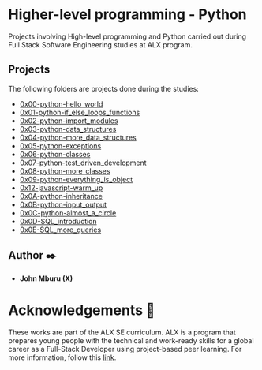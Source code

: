 # Higher-level programming - Python

Projects involving High-level programming and Python carried out during Full Stack Software Engineering studies at ALX program.

## Projects
The following folders are projects done during the studies:

* [0x00-python-hello_world](0x00-python-hello_world)
* [0x01-python-if_else_loops_functions](0x01-python-if_else_loops_functions)
* [0x02-python-import_modules](0x02-python-import_modules)
* [0x03-python-data_structures](0x03-python-data_structures)
* [0x04-python-more_data_structures](0x04-python-more_data_structures)
* [0x05-python-exceptions](0x05-python-exceptions)
* [0x06-python-classes](0x06-python-classes)
* [0x07-python-test_driven_development](0x07-python-test_driven_development)
* [0x08-python-more_classes](0x08-python-more_classes)
* [0x09-python-everything_is_object](0x09-python-everything_is_object)
* [0x12-javascript-warm_up](0x12-javascript-warm_up)
* [0x0A-python-inheritance](0x0A-python-inheritance)
* [0x0B-python-input_output](0x0B-python-input_output)
* [0x0C-python-almost_a_circle](0x0C-python-almost_a_circle)
* [0x0D-SQL_introduction](0x0D-SQL_introduction)
* [0x0E-SQL_more_queries](0x0E-SQL_more_queries)


## Author :black_nib:
* <b>John Mburu (X)</b>

# Acknowledgements :pray:
These works are part of the ALX SE curriculum. ALX is a program that prepares young people with the technical and work-ready skills for a global career as a Full-Stack Developer using project-based peer learning. For more information, follow this <a href="https://www.alxafrica.com/software-engineering-2022/"> link</a>.
